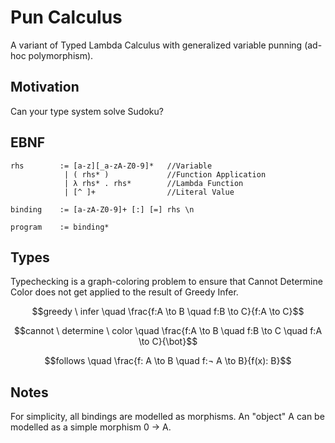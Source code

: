 # Pun Calculus
A variant of Typed Lambda Calculus with generalized variable punning (ad-hoc polymorphism).

## Motivation

Can your type system solve Sudoku?

## EBNF

```PLC
rhs        := [a-z][_a-zA-Z0-9]*   //Variable
            | ( rhs* )             //Function Application
            | λ rhs* . rhs*        //Lambda Function
            | [^ ]+                //Literal Value

binding    := [a-zA-Z0-9]+ [:] [=] rhs \n

program    := binding*
```

## Types

Typechecking is a graph-coloring problem to ensure that Cannot Determine Color does not get applied to the result of Greedy Infer.

$$greedy \ infer \quad \frac{f:A \to B \quad f:B \to C}{f:A \to C}$$

$$cannot \ determine \ color \quad \frac{f:A \to B \quad f:B \to C \quad f:A \to C}{\bot}$$

$$follows \quad \frac{f: A \to B \quad f:¬ A \to B}{f(x): B}$$

## Notes

For simplicity, all bindings are modelled as morphisms.
An "object" A can be modelled as a simple morphism 0 -> A.
